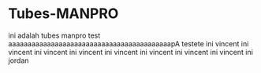 # Tubes-MANPRO
ini adalah tubes manpro
test
aaaaaaaaaaaaaaaaaaaaaaaaaaaaaaaaaaaaaaaaaapA
testete
ini vincent
ini vincent
ini vincent
ini vincent
ini vincent
ini vincent
ini vincent
ini vincent
ini jordan